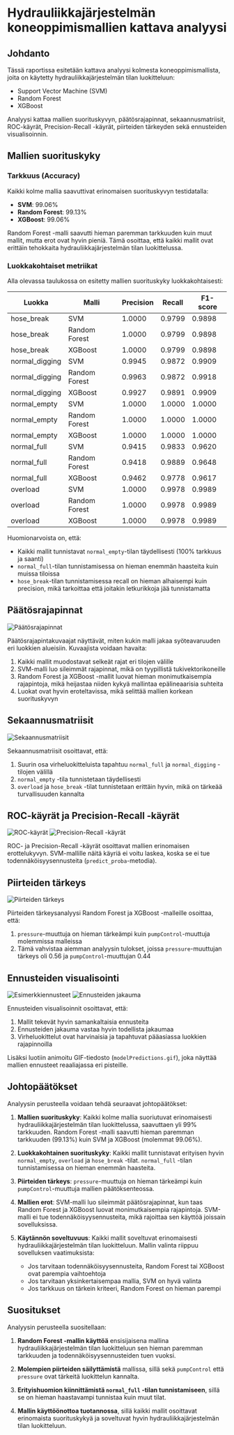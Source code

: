 # Hydrauliikkajärjestelmän koneoppimismallien kattava analyysi

## Johdanto

Tässä raportissa esitetään kattava analyysi kolmesta koneoppimismallista, joita on käytetty hydrauliikkajärjestelmän tilan luokitteluun:

- Support Vector Machine (SVM)
- Random Forest
- XGBoost

Analyysi kattaa mallien suorituskyvyn, päätösrajapinnat, sekaannusmatriisit, ROC-käyrät, Precision-Recall -käyrät, piirteiden tärkeyden sekä ennusteiden visualisoinnin.

## Mallien suorituskyky

### Tarkkuus (Accuracy)

Kaikki kolme mallia saavuttivat erinomaisen suorituskyvyn testidatalla:

- **SVM**: 99.06%
- **Random Forest**: 99.13%
- **XGBoost**: 99.06%

Random Forest -malli saavutti hieman paremman tarkkuuden kuin muut mallit, mutta erot ovat hyvin pieniä. Tämä osoittaa, että kaikki mallit ovat erittäin tehokkaita hydrauliikkajärjestelmän tilan luokittelussa.

### Luokkakohtaiset metriikat

Alla olevassa taulukossa on esitetty mallien suorituskyky luokkakohtaisesti:

| Luokka | Malli | Precision | Recall | F1-score |
|--------|-------|-----------|--------|----------|
| hose_break | SVM | 1.0000 | 0.9799 | 0.9898 |
| hose_break | Random Forest | 1.0000 | 0.9799 | 0.9898 |
| hose_break | XGBoost | 1.0000 | 0.9799 | 0.9898 |
| normal_digging | SVM | 0.9945 | 0.9872 | 0.9909 |
| normal_digging | Random Forest | 0.9963 | 0.9872 | 0.9918 |
| normal_digging | XGBoost | 0.9927 | 0.9891 | 0.9909 |
| normal_empty | SVM | 1.0000 | 1.0000 | 1.0000 |
| normal_empty | Random Forest | 1.0000 | 1.0000 | 1.0000 |
| normal_empty | XGBoost | 1.0000 | 1.0000 | 1.0000 |
| normal_full | SVM | 0.9415 | 0.9833 | 0.9620 |
| normal_full | Random Forest | 0.9418 | 0.9889 | 0.9648 |
| normal_full | XGBoost | 0.9462 | 0.9778 | 0.9617 |
| overload | SVM | 1.0000 | 0.9978 | 0.9989 |
| overload | Random Forest | 1.0000 | 0.9978 | 0.9989 |
| overload | XGBoost | 1.0000 | 0.9978 | 0.9989 |

Huomionarvoista on, että:
- Kaikki mallit tunnistavat `normal_empty`-tilan täydellisesti (100% tarkkuus ja saanti)
- `normal_full`-tilan tunnistamisessa on hieman enemmän haasteita kuin muissa tiloissa
- `hose_break`-tilan tunnistamisessa recall on hieman alhaisempi kuin precision, mikä tarkoittaa että joitakin letkurikkoja jää tunnistamatta

## Päätösrajapinnat

![Päätösrajapinnat](decisionBoundaries.png)

Päätösrajapintakuvaajat näyttävät, miten kukin malli jakaa syöteavaruuden eri luokkien alueisiin. Kuvaajista voidaan havaita:

1. Kaikki mallit muodostavat selkeät rajat eri tilojen välille
2. SVM-malli luo sileimmät rajapinnat, mikä on tyypillistä tukivektorikoneille
3. Random Forest ja XGBoost -mallit luovat hieman monimutkaisempia rajapintoja, mikä heijastaa niiden kykyä mallintaa epälineaarisia suhteita
4. Luokat ovat hyvin eroteltavissa, mikä selittää mallien korkean suorituskyvyn

## Sekaannusmatriisit

![Sekaannusmatriisit](confusionMatrices.png)

Sekaannusmatriisit osoittavat, että:

1. Suurin osa virheluokitteluista tapahtuu `normal_full` ja `normal_digging` -tilojen välillä
2. `normal_empty` -tila tunnistetaan täydellisesti
3. `overload` ja `hose_break` -tilat tunnistetaan erittäin hyvin, mikä on tärkeää turvallisuuden kannalta

## ROC-käyrät ja Precision-Recall -käyrät

![ROC-käyrät](rocCurves.png)
![Precision-Recall -käyrät](precisionRecallCurves.png)

ROC- ja Precision-Recall -käyrät osoittavat mallien erinomaisen erottelukyvyn. SVM-mallille näitä käyriä ei voitu laskea, koska se ei tue todennäköisyysennusteita (`predict_proba`-metodia).

## Piirteiden tärkeys

![Piirteiden tärkeys](featureImportance.png)

Piirteiden tärkeysanalyysi Random Forest ja XGBoost -malleille osoittaa, että:

1. `pressure`-muuttuja on hieman tärkeämpi kuin `pumpControl`-muuttuja molemmissa malleissa
2. Tämä vahvistaa aiemman analyysin tulokset, joissa `pressure`-muuttujan tärkeys oli 0.56 ja `pumpControl`-muuttujan 0.44

## Ennusteiden visualisointi

![Esimerkkiennusteet](samplePredictions.png)
![Ennusteiden jakauma](predictionDistribution.png)

Ennusteiden visualisoinnit osoittavat, että:

1. Mallit tekevät hyvin samankaltaisia ennusteita
2. Ennusteiden jakauma vastaa hyvin todellista jakaumaa
3. Virheluokittelut ovat harvinaisia ja tapahtuvat pääasiassa luokkien rajapinnoilla

Lisäksi luotiin animoitu GIF-tiedosto (`modelPredictions.gif`), joka näyttää mallien ennusteet reaaliajassa eri pisteille.

## Johtopäätökset

Analyysin perusteella voidaan tehdä seuraavat johtopäätökset:

1. **Mallien suorituskyky**: Kaikki kolme mallia suoriutuvat erinomaisesti hydrauliikkajärjestelmän tilan luokittelussa, saavuttaen yli 99% tarkkuuden. Random Forest -malli saavutti hieman paremman tarkkuuden (99.13%) kuin SVM ja XGBoost (molemmat 99.06%).

2. **Luokkakohtainen suorituskyky**: Kaikki mallit tunnistavat erityisen hyvin `normal_empty`, `overload` ja `hose_break` -tilat. `normal_full` -tilan tunnistamisessa on hieman enemmän haasteita.

3. **Piirteiden tärkeys**: `pressure`-muuttuja on hieman tärkeämpi kuin `pumpControl`-muuttuja mallien päätöksenteossa.

4. **Mallien erot**: SVM-malli luo sileimmät päätösrajapinnat, kun taas Random Forest ja XGBoost luovat monimutkaisempia rajapintoja. SVM-malli ei tue todennäköisyysennusteita, mikä rajoittaa sen käyttöä joissain sovelluksissa.

5. **Käytännön soveltuvuus**: Kaikki mallit soveltuvat erinomaisesti hydrauliikkajärjestelmän tilan luokitteluun. Mallin valinta riippuu sovelluksen vaatimuksista:
   - Jos tarvitaan todennäköisyysennusteita, Random Forest tai XGBoost ovat parempia vaihtoehtoja
   - Jos tarvitaan yksinkertaisempaa mallia, SVM on hyvä valinta
   - Jos tarkkuus on tärkein kriteeri, Random Forest on hieman parempi

## Suositukset

Analyysin perusteella suositellaan:

1. **Random Forest -mallin käyttöä** ensisijaisena mallina hydrauliikkajärjestelmän tilan luokitteluun sen hieman paremman tarkkuuden ja todennäköisyysennusteiden tuen vuoksi.

2. **Molempien piirteiden säilyttämistä** mallissa, sillä sekä `pumpControl` että `pressure` ovat tärkeitä luokittelun kannalta.

3. **Erityishuomion kiinnittämistä `normal_full` -tilan tunnistamiseen**, sillä se on hieman haastavampi tunnistaa kuin muut tilat.

4. **Mallin käyttöönottoa tuotannossa**, sillä kaikki mallit osoittavat erinomaista suorituskykyä ja soveltuvat hyvin hydrauliikkajärjestelmän tilan luokitteluun.
